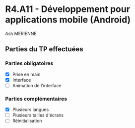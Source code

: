 # R4.A11 - Développement pour applications mobile (Android)

Ash MERIENNE

## Parties du TP effectuées

### Parties obligatoires

- [x] Prise en main
- [x] Interface
- [ ] Animation de l'interface

### Parties complémentaires

- [x] Plusieurs langues
- [ ] Plusieurs tailles d'écrans
- [ ] Réinitialisation
